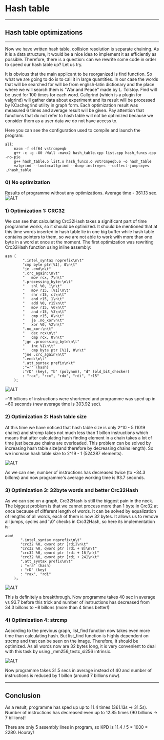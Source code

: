 # Hash table
----
## Hash table optimizations
----
Now we have written hash table, collision resolution is separate chaining. As it is a data structure, it would be a nice idea to implement
it as efficiently as possible.
Therefore, there is a question: can we rewrite some code in order to speed our hash table up? Let us try.

It is obvious that the main applicant to be reorganized is find function. So what we are going to do is to call it in large quantities. 
In our case the words that will be searched for will be from english-latin dictionary and the place where we will search them is 
"War and Peace" made by L. Tolstoy.
Find will be used for 100 times for each word. Callgrind (which is a plugin for valgrind) will gather data about experiment and its result 
will be processed by KCachegrind utility in graph form. Each optimization result was measured 6 times and average result will be given.
Pay attention that functions that do not refer to hash table will not be optimized because
we consider them as a user data we do not have access to.

Here you can see the configuration used to compile and launch the program:
```
all:
	nasm -f elf64 vstrcmpeqb
	g++ -c -g -O0 -Wall -mavx2 hash_table.cpp list.cpp hash_funcs.cpp -no-pie
	g++ hash_table.o list.o hash_funcs.o vstrcmpeqb.o -o hash_table
	valgrind --tool=callgrind --dump-instr=yes --collect-jumps=yes ./hash_table
```

### 0) No optimization

Results of programme without any optimizations. Average time - 361.13 sec.
![ALT](Optimization/1_nooptimization.png)

### 1) Optimization 1: CRC32
We can see that calculating Crc32Hash takes a significant part of time programme works, so it should be optimized.
It should be mentioned that at this time words inserted in hash table lie in one big buffer while hash table contains pointers to them,
so we are not able to work with more than one byte in a word at once at the moment. The first optimization was rewriting Crc32Hash function using inline assembly:

```
asm (
        ".intel_syntax noprefix\n\t"
        "cmp byte ptr[%1], 0\n\t"
        "je .end\n\t"
        ".crc_again:\n\t"
        "   mov rcx, 7\n\t"
        ".processing_byte:\n\t"
        "   shl %0, 1\n\t"
        "   mov r15, [%1]\n\t"
        "   shr r15, cl\n\t"
        "   and r15, 1\n\t"
        "   add %0, r15\n\t"
        "   mov r15, %0\n\t"
        "   and r15, %3\n\t"
        "   cmp r15, 0\n\t"
        "   je .no_xor\n\t"
        "   xor %0, %2\n\t"
        ".no_xor:\n\t"
        "   dec rcx\n\t"
        "   cmp rcx, 0\n\t"
        "jge .processing_byte\n\t"
        "   inc %1\n\t"
        "   cmp byte ptr [%1], 0\n\t"
        "jne .crc_again\n\t"
        ".end:\n\t"
        ".att_syntax prefix\n\t"
        :"=r" (hash)
        :"rD" (key), "b" (polynom), "d" (old_bit_checker)
        : "rax", "rcx", "rdx", "rdi", "r15"
    );
```

![ALT](Optimization/2_crc32hashasmoptimization.png)

~19 billions of instructions were shortened and programme was sped up in ~60 seconds (new average time is 303.92 sec).

### 2) Optimization 2: Hash table size
At this time we have noticed that hash table size is only 2^10 - 5 (1019 chains) and strcmp takes not much less than 1 billon instructions
which means that after calculating hash finding element in a chain takes a lot of time just because chains are overloaded. This problem can
be solved by increasing hash table size(and therefore by decreasing chains length). So we increase hash table size to 2^19 - 1 (524287 elements).

![ALT](Optimization/3_correcttablesize.png)

As we can see, number of instructions has decreased twice (to ~34.3 billons) and now programme's average working time is 93.7 seconds.

### 3) Optimization 3: 32byte words and better Crc32Hash
As we can see on a graph, Crc32Hash is still the biggest pain in the neck. The biggest problem is that we cannot process more than 1 byte 
in Crc32 at once because of different length of words. It can be solved by equalization of lengths of all words, each of them is now 32 bytes.
It allows us to remove all jumps, cycles and '\0' checks in Crc32Hash, so here its implementation is:

```
asm(
       ".intel_syntax noprefix\n\t"
       "crc32 %0, qword ptr [rdi]\n\t"
       "crc32 %0, qword ptr [rdi + 8]\n\t"
       "crc32 %0, qword ptr [rdi + 16]\n\t"
       "crc32 %0, qword ptr [rdi + 24]\n\t"
       ".att_syntax prefix\n\t"
       : "=ra" (hash)
       : "rD" (key)
       : "rax", "rdi"
    );
```

![ALT](Optimization/4_32bytewords_newasmcrc32hash.png)

This is definitely a breakthrough. Now programme takes 40 sec in average vs 93.7 before this trick and number of instructions has decreased 
from 34.3 billons to ~8 billons (more than 4 times better!)

### 4) Optimization 4: strcmp
According to the previous graph, list_find function now takes even more time than calculating hash. But list_find function is highly dependent 
on strcmp and that can be seen on the image. Therefore, it should be optimized. As all words now are 32 bytes long, it is very convenient to
deal with this task by using _mm256_testc_si256 intrinsic. 

![ALT](Optimization/5_strcmpoptimized.png)

Now programme takes 31.5 secs in average instead of 40 and number of instructions is reduced by 1 billon (around 7 billions now).

----
## Conclusion
As a result, programme has sped up up to 11.4 times (361.13s -> 31.5s). Number of instructions has decreased even up to 12.85 times 
(90 billions -> 7 billions)! 

There are only 5 assembly lines in program, so KPD is 11.4 / 5 * 1000 = 2280. Hooray!
